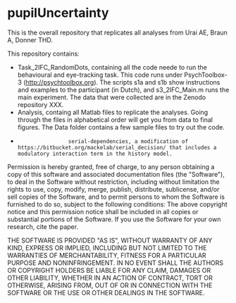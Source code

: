 # pupilUncertainty

This is the overall repository that replicates all analyses from
Urai AE, Braun A, Donner THD. 

This repository contains:
*	Task_2IFC_RandomDots, containing all the code neede to run the behavioural and eye-tracking task. This code runs under PsychToolbox-3 (http://psychtoolbox.org). The scripts s1a and s1b show instructions and examples to the participant (in Dutch), and s3_2IFC_Main.m runs the main experiment.
The data that were collected are in the Zenodo repository XXX.
*	Analysis, containg all Matlab files to replicate the analyses. Going through the files in alphabetical order will get you from data to final figures. The Data folder contains a few sample files to try out the code.
*                     serial-dependencies, a modification of https://bitbucket.org/mackelab/serial_decision/ that includes a modulatory interaction term in the history model. 

Permission is hereby granted, free of charge, to any person obtaining a copy of this software and associated documentation files (the "Software"), to deal in the Software without restriction, including without limitation the rights to use, copy, modify, merge, publish, distribute, sublicense, and/or sell copies of the Software, and to permit persons to whom the Software is furnished to do so, subject to the following conditions:
The above copyright notice and this permission notice shall be included in all copies or substantial portions of the Software.
If you use the Software for your own research, cite the paper.

THE SOFTWARE IS PROVIDED "AS IS", WITHOUT WARRANTY OF ANY KIND, EXPRESS OR IMPLIED, INCLUDING BUT NOT LIMITED TO THE WARRANTIES OF MERCHANTABILITY, FITNESS FOR A PARTICULAR PURPOSE AND NONINFRINGEMENT. IN NO EVENT SHALL THE AUTHORS OR COPYRIGHT HOLDERS BE LIABLE FOR ANY CLAIM, DAMAGES OR OTHER LIABILITY, WHETHER IN AN ACTION OF CONTRACT, TORT OR OTHERWISE, ARISING FROM, OUT OF OR IN CONNECTION WITH THE SOFTWARE OR THE USE OR OTHER DEALINGS IN THE SOFTWARE.
